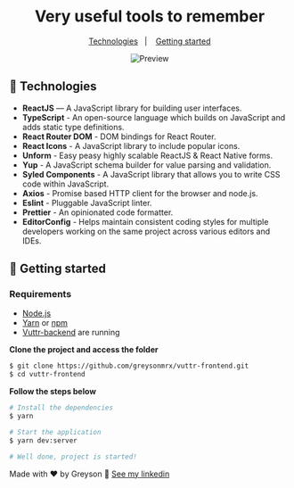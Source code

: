 <h1 align="center">
  Very useful tools to remember
</h1>

<p align="center">
  <a href="#rocket-technologies">Technologies</a>&nbsp;&nbsp;&nbsp;|&nbsp;&nbsp;&nbsp;
  <a href="#memo-getting-started">Getting started</a>
</p>

<p align="center">
  <img alt="Preview" src="./.github/vuttr-frontend"/>
</p>

## :rocket: Technologies

- **ReactJS** — A JavaScript library for building user interfaces.
- **TypeScript** - An open-source language which builds on JavaScript and adds static type definitions.
- **React Router DOM** - DOM bindings for React Router.
- **React Icons** - A JavaScript library to include popular icons.
- **Unform** - Easy peasy highly scalable ReactJS & React Native forms.
- **Yup** - A JavaScript schema builder for value parsing and validation.
- **Syled Components** - A JavaScript library that allows you to write CSS code within JavaScript.
- **Axios** - Promise based HTTP client for the browser and node.js.
- **Eslint** - Pluggable JavaScript linter.
- **Prettier** - An opinionated code formatter.
- **EditorConfig** - Helps maintain consistent coding styles for multiple developers working on the same project across various editors and IDEs.

## :memo: Getting started

### Requirements

- [Node.js](https://nodejs.org/en/)
- [Yarn](https://classic.yarnpkg.com/) or [npm](https://www.npmjs.com/)
- [Vuttr-backend](https://github.com/greysonmrx/vuttr-backend) are running

**Clone the project and access the folder**

```bash
$ git clone https://github.com/greysonmrx/vuttr-frontend.git
$ cd vuttr-frontend
```

**Follow the steps below**

```bash
# Install the dependencies
$ yarn

# Start the application
$ yarn dev:server

# Well done, project is started!
```

Made with :hearts: by Greyson :wave: [See my linkedin](https://www.linkedin.com/in/greyson-mascarenhas-5a21ab1a2/)

